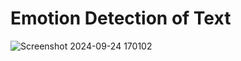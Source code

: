 # Emotion Detection of Text
![Screenshot 2024-09-24 170102](https://github.com/user-attachments/assets/0cb2952e-2582-409c-a716-052ac41a66ae)
